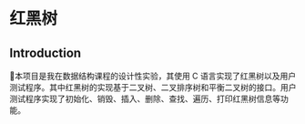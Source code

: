 # 红黑树

## Introduction

:evergreen_tree: ​本项目是我在数据结构课程的设计性实验，其使用 C 语言实现了红黑树以及用户测试程序。其中红黑树的实现基于二叉树、二叉排序树和平衡二叉树的接口。用户测试程序实现了初始化、销毁、插入、删除、查找、遍历、打印红黑树信息等功能。